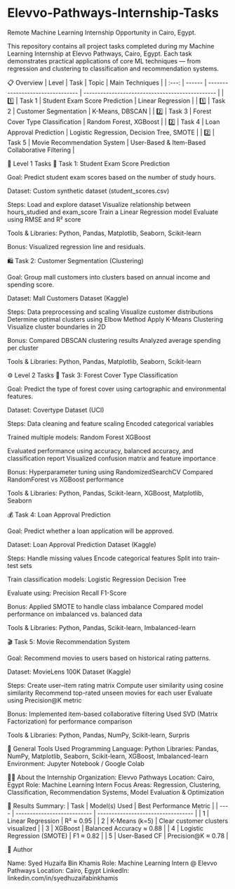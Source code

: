 # Elevvo-Pathways-Internship-Tasks
Remote Machine Learning Internship Opportunity in Cairo, Egypt.

This repository contains all project tasks completed during my Machine Learning Internship at Elevvo Pathways, Cairo, Egypt.
Each task demonstrates practical applications of core ML techniques — from regression and clustering to classification and recommendation systems.

📋 Overview
| Level | Task   | Topic                            | Main Techniques                                 |
| :---: | ------ | -------------------------------- | ----------------------------------------------- |
|  1️⃣  | Task 1 | Student Exam Score Prediction    | Linear Regression                               |
|  1️⃣  | Task 2 | Customer Segmentation            | K-Means, DBSCAN                                 |
|  2️⃣  | Task 3 | Forest Cover Type Classification | Random Forest, XGBoost                          |
|  2️⃣  | Task 4 | Loan Approval Prediction         | Logistic Regression, Decision Tree, SMOTE       |
|  2️⃣  | Task 5 | Movie Recommendation System      | User-Based & Item-Based Collaborative Filtering |

🧩 Level 1 Tasks
🧮 Task 1: Student Exam Score Prediction

Goal:
Predict student exam scores based on the number of study hours.

Dataset: Custom synthetic dataset (student_scores.csv)

Steps:
Load and explore dataset
Visualize relationship between hours_studied and exam_score
Train a Linear Regression model
Evaluate using RMSE and R² score

Tools & Libraries:
Python, Pandas, Matplotlib, Seaborn, Scikit-learn

Bonus: Visualized regression line and residuals.

🛍️ Task 2: Customer Segmentation (Clustering)

Goal:
Group mall customers into clusters based on annual income and spending score.

Dataset: Mall Customers Dataset (Kaggle)

Steps:
Data preprocessing and scaling
Visualize customer distributions
Determine optimal clusters using Elbow Method
Apply K-Means Clustering
Visualize cluster boundaries in 2D

Bonus:
Compared DBSCAN clustering results
Analyzed average spending per cluster

Tools & Libraries:
Python, Pandas, Matplotlib, Seaborn, Scikit-learn

⚙️ Level 2 Tasks
🌲 Task 3: Forest Cover Type Classification

Goal:
Predict the type of forest cover using cartographic and environmental features.

Dataset: Covertype Dataset (UCI)

Steps:
Data cleaning and feature scaling
Encoded categorical variables

Trained multiple models:
Random Forest
XGBoost

Evaluated performance using accuracy, balanced accuracy, and classification report
Visualized confusion matrix and feature importance

Bonus:
Hyperparameter tuning using RandomizedSearchCV
Compared RandomForest vs XGBoost performance

Tools & Libraries:
Python, Pandas, Scikit-learn, XGBoost, Matplotlib, Seaborn

💰 Task 4: Loan Approval Prediction

Goal:
Predict whether a loan application will be approved.

Dataset: Loan Approval Prediction Dataset (Kaggle)

Steps:
Handle missing values
Encode categorical features
Split into train-test sets

Train classification models:
Logistic Regression
Decision Tree

Evaluate using:
Precision
Recall
F1-Score

Bonus:
Applied SMOTE to handle class imbalance
Compared model performance on imbalanced vs. balanced data

Tools & Libraries:
Python, Pandas, Scikit-learn, Imbalanced-learn

🎬 Task 5: Movie Recommendation System

Goal:
Recommend movies to users based on historical rating patterns.

Dataset: MovieLens 100K Dataset (Kaggle)

Steps:
Create user–item rating matrix
Compute user similarity using cosine similarity
Recommend top-rated unseen movies for each user
Evaluate using Precision@K metric

Bonus:
Implemented item-based collaborative filtering
Used SVD (Matrix Factorization) for performance comparison

Tools & Libraries:
Python, Pandas, NumPy, Scikit-learn, Surpris

🧰 General Tools Used
Programming Language: Python
Libraries: Pandas, NumPy, Matplotlib, Seaborn, Scikit-learn, XGBoost, Imbalanced-learn
Environment: Jupyter Notebook / Google Colab

🧑‍💻 About the Internship
Organization: Elevvo Pathways
Location: Cairo, Egypt
Role: Machine Learning Intern
Focus Areas:
Regression, Clustering, Classification, Recommendation Systems, Model Evaluation & Optimization

🏁 Results Summary:
| Task | Model(s) Used               | Best Performance Metric            |
| ---- | --------------------------- | ---------------------------------- |
| 1    | Linear Regression           | R² ≈ 0.95                          |
| 2    | K-Means (k=5)               | Clear customer clusters visualized |
| 3    | XGBoost                     | Balanced Accuracy ≈ 0.88           |
| 4    | Logistic Regression (SMOTE) | F1 ≈ 0.82                          |
| 5    | User-Based CF               | Precision@K ≈ 0.78                 |

📜 Author

Name: Syed Huzaifa Bin Khamis
Role: Machine Learning Intern @ Elevvo Pathways
Location: Cairo, Egypt
LinkedIn: linkedin.com/in/syedhuzaifabinkhamis



